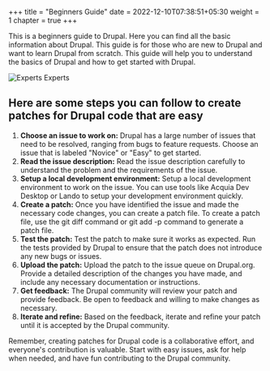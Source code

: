 +++
title = "Beginners Guide"
date = 2022-12-10T07:38:51+05:30
weight = 1
chapter = true
+++

This is a beginners guide to Drupal. Here you can find all the basic information about Drupal. This guide is for those who are new to Drupal and want to learn Drupal from scratch. This guide will help you to understand the basics of Drupal and how to get started with Drupal.

![Experts Experts](/dcg/images/begginer.png)

## Here are some steps you can follow to create patches for Drupal code that are easy

1. **Choose an issue to work on:** Drupal has a large number of issues that need to be resolved, ranging from bugs to feature requests. Choose an issue that is labeled "Novice" or "Easy" to get started.
1. **Read the issue description:** Read the issue description carefully to understand the problem and the requirements of the issue.
1. **Setup a local development environment:** Setup a local development environment to work on the issue. You can use tools like Acquia Dev Desktop or Lando to setup your development environment quickly.
1. **Create a patch:** Once you have identified the issue and made the necessary code changes, you can create a patch file. To create a patch file, use the git diff command or git add -p command to generate a patch file.
1. **Test the patch:** Test the patch to make sure it works as expected. Run the tests provided by Drupal to ensure that the patch does not introduce any new bugs or issues.
1. **Upload the patch:** Upload the patch to the issue queue on Drupal.org. Provide a detailed description of the changes you have made, and include any necessary documentation or instructions.
1. **Get feedback:** The Drupal community will review your patch and provide feedback. Be open to feedback and willing to make changes as necessary.
1. **Iterate and refine:** Based on the feedback, iterate and refine your patch until it is accepted by the Drupal community.

Remember, creating patches for Drupal code is a collaborative effort, and everyone's contribution is valuable. Start with easy issues, ask for help when needed, and have fun contributing to the Drupal community.
